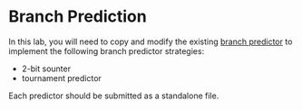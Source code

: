 
# Branch Prediction

In this lab, you will need to copy and modify the existing [branch predictor](https://github.com/openhwgroup/cva6/blob/master/core/frontend/btb.sv) to implement the following branch predictor strategies:

* 2-bit sounter
* tournament predictor

Each predictor should be submitted as a standalone file.
